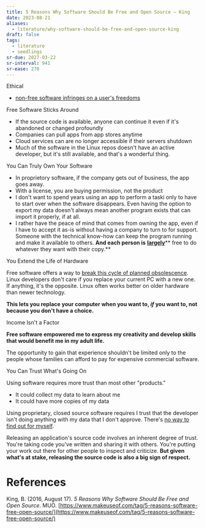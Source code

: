 ```yaml
---
title: 5 Reasons Why Software Should Be Free and Open Source – King
date: 2023-08-21
aliases:
  - literature/why-software-should-be-free-and-open-source-king
draft: false
tags:
  - literature
  - seedlings
sr-due: 2027-03-22
sr-interval: 941
sr-ease: 270
---
```

Ethical

- [non-free software infringes on a user's freedoms](https://www.fsf.org/about/what-is-free-software)

Free Software Sticks Around

- If the source code is available, anyone can continue it even if it's abandoned or changed profoundly
- Companies can pull apps from app stores anytime
- Cloud services can are no longer accessible if their servers shutdown
- Much of the software in the Linux repos doesn't have an active developer, but it's still available, and that's a wonderful thing.

You Can Truly Own Your Software

- In proprietory software, if the company gets out of business, the app goes away.
- With a license, you are buying permission, not the product
- I don't want to spend years using an app to perform a taski only to have to start over when the software disappears. Even having the option to export my data doesn't always mean another program exists that can import it properly, if at all.
- I rather have the peace of mind that comes from owning the app, even if I have to accept it as-is without having a company to turn to for support. Someone with the technical know-how can keep the program running and make it available to others. **And each person is** [**largely**](https://www.makeuseof.com/tag/open-source-software-licenses-which-should-you-use/)** free to do whatever they want with their copy.**

You Extend the Life of Hardware

Free software offers a way to [break this cycle of planned obsolescence](https://www.makeuseof.com/tag/protect-planned-obsolescence-using-linux-open-source-software/). Linux developers don't care if you replace your current PC with a new one. If anything, it's the opposite. Linux often works better on older hardware than newer technology.

**This lets you replace your computer when you want to, *if* you want to, not because you don't have a choice.**

Income Isn't a Factor

**Free software empowered me to express my creativity and develop skills that would benefit me in my adult life.**

The opportunity to gain that experience shouldn't be limited only to the people whose families can afford to pay for expensive commercial software.

You Can Trust What's Going On

Using software requires more trust than most other "products."

- It could collect my data to learn about me
- It could have more copies of my data

Using proprietary, closed source software requires I trust that the developer isn't doing anything with my data that I don't approve. There's [no way to find out for myself](https://fedoramagazine.org/open-source-black-boxes-radioactivity/).

Releasing an application's source code involves an inherent degree of trust. You're taking code you've written and sharing it with others. You're putting your work out there for other people to inspect and criticize. **But given what's at stake, releasing the source code is also a big sign of respect.**

# References

King, B. (2016, August 17). _5 Reasons Why Software Should Be Free and Open Source_. MUO. [https://www.makeuseof.com/tag/5-reasons-software-free-open-source/](https://www.makeuseof.com/tag/5-reasons-software-free-open-source/)
